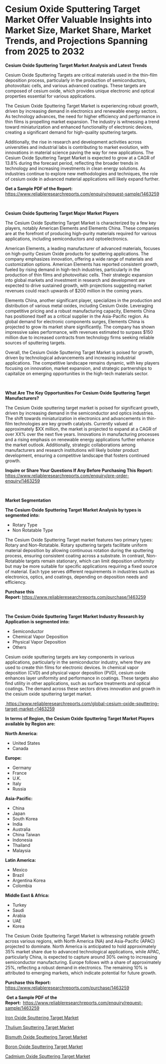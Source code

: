 <p><h1>Cesium Oxide Sputtering Target Market Offer Valuable Insights into Market Size, Market Share, Market Trends, and Projections Spanning from 2025 to 2032</h1></p><p><strong>Cesium Oxide Sputtering Target Market Analysis and Latest Trends</strong></p>
<p><p>Cesium Oxide Sputtering Targets are critical materials used in the thin-film deposition process, particularly in the production of semiconductors, photovoltaic cells, and various advanced coatings. These targets are composed of cesium oxide, which provides unique electronic and optical properties essential for various applications.</p><p>The Cesium Oxide Sputtering Target Market is experiencing robust growth, driven by increasing demand in electronics and renewable energy sectors. As technology advances, the need for higher efficiency and performance in thin films is propelling market expansion. The industry is witnessing a trend toward miniaturization and enhanced functionality of electronic devices, creating a significant demand for high-quality sputtering targets.</p><p>Additionally, the rise in research and development activities across universities and industrial labs is contributing to market evolution, with innovations in material science paving the way for new applications. The Cesium Oxide Sputtering Target Market is expected to grow at a CAGR of 13.8% during the forecast period, reflecting the broader trends in technology and increasing investments in clean energy solutions. As industries continue to explore new methodologies and techniques, the role of cesium oxide in advanced material applications will likely expand further.</p></p>
<p><strong>Get a Sample PDF of the Report:&nbsp;</strong> <a href="https://www.reliableresearchreports.com/enquiry/request-sample/1463259?utm_campaign=40&utm_medium=2&utm_source=Github&utm_content=ia&utm_term=03022025&utm_id=cesium-oxide-sputtering-target">https://www.reliableresearchreports.com/enquiry/request-sample/1463259</a></p>
<p>&nbsp;</p>
<p><strong>Cesium Oxide Sputtering Target Major Market Players</strong></p>
<p><p>The Cesium Oxide Sputtering Target Market is characterized by a few key players, notably American Elements and Elements China. These companies are at the forefront of producing high-purity materials required for various applications, including semiconductors and optoelectronics.</p><p>American Elements, a leading manufacturer of advanced materials, focuses on high-purity Cesium Oxide products for sputtering applications. The company emphasizes innovation, offering a wide range of materials and customization options. American Elements has reported consistent growth, fueled by rising demand in high-tech industries, particularly in the production of thin films and photovoltaic cells. Their strategic expansion into global markets and investment in research and development are expected to drive sustained growth, with projections suggesting market revenues could reach upwards of $200 million in the coming years.</p><p>Elements China, another significant player, specializes in the production and distribution of various metal oxides, including Cesium Oxide. Leveraging competitive pricing and a robust manufacturing capacity, Elements China has positioned itself as a critical supplier in the Asia-Pacific region. As global demand for electronic components surges, Elements China is projected to grow its market share significantly. The company has shown impressive sales performance, with revenues estimated to surpass $150 million due to increased contracts from technology firms seeking reliable sources of sputtering targets.</p><p>Overall, the Cesium Oxide Sputtering Target Market is poised for growth, driven by technological advancements and increasing industrial applications. The competitive landscape remains dynamic, with key players focusing on innovation, market expansion, and strategic partnerships to capitalize on emerging opportunities in the high-tech materials sector.</p></p>
<p>&nbsp;</p>
<p><strong>What Are The Key Opportunities For Cesium Oxide Sputtering Target Manufacturers?</strong></p>
<p><p>The Cesium Oxide sputtering target market is poised for significant growth, driven by increasing demand in the semiconductor and optics industries. The shift towards miniaturization in electronics and advancements in thin-film technologies are key growth catalysts. Currently valued at approximately $XX million, the market is projected to expand at a CAGR of over XX% over the next five years. Innovations in manufacturing processes and a rising emphasis on renewable energy applications further enhance the market outlook. Additionally, strategic collaborations among manufacturers and research institutions will likely bolster product development, ensuring a competitive landscape that fosters continued growth.</p></p>
<p><strong>Inquire or Share Your Questions If Any Before Purchasing This Report:</strong> <a href="https://www.reliableresearchreports.com/enquiry/pre-order-enquiry/1463259?utm_campaign=40&utm_medium=2&utm_source=Github&utm_content=ia&utm_term=03022025&utm_id=cesium-oxide-sputtering-target">https://www.reliableresearchreports.com/enquiry/pre-order-enquiry/1463259</a></p>
<p>&nbsp;</p>
<p><strong>Market Segmentation</strong></p>
<p><strong>The Cesium Oxide Sputtering Target Market Analysis by types is segmented into:</strong></p>
<p><ul><li>Rotary Type</li><li>Non Rotatable Type</li></ul></p>
<p><p>The Cesium Oxide Sputtering Target market features two primary types: Rotary and Non-Rotatable. Rotary sputtering targets facilitate uniform material deposition by allowing continuous rotation during the sputtering process, ensuring consistent coating across a substrate. In contrast, Non-Rotatable targets remain stationary, which can limit deposition uniformity but may be more suitable for specific applications requiring a fixed source of material. Each type serves different requirements in industries such as electronics, optics, and coatings, depending on deposition needs and efficiency.</p></p>
<p><strong>Purchase this Report:&nbsp;</strong><a href="https://www.reliableresearchreports.com/purchase/1463259?utm_campaign=40&utm_medium=2&utm_source=Github&utm_content=ia&utm_term=03022025&utm_id=cesium-oxide-sputtering-target">https://www.reliableresearchreports.com/purchase/1463259</a></p>
<p>&nbsp;</p>
<p><strong>The Cesium Oxide Sputtering Target Market Industry Research by Application is segmented into:</strong></p>
<p><ul><li>Semiconductor</li><li>Chemical Vapor Deposition</li><li>Physical Vapor Deposition</li><li>Others</li></ul></p>
<p><p>Cesium oxide sputtering targets are key components in various applications, particularly in the semiconductor industry, where they are used to create thin films for electronic devices. In chemical vapor deposition (CVD) and physical vapor deposition (PVD), cesium oxide enhances layer uniformity and performance in coatings. These targets also find utility in other applications, such as surface treatments and optical coatings. The demand across these sectors drives innovation and growth in the cesium oxide sputtering target market.</p></p>
<p><a href="https://www.reliableresearchreports.com/global-cesium-oxide-sputtering-target-market-r1463259?utm_campaign=40&utm_medium=2&utm_source=Github&utm_content=ia&utm_term=03022025&utm_id=cesium-oxide-sputtering-target">&nbsp;https://www.reliableresearchreports.com/global-cesium-oxide-sputtering-target-market-r1463259</a></p>
<p><strong>In terms of Region, the Cesium Oxide Sputtering Target Market Players available by Region are:</strong></p>
<p>
    <p> <strong> North America: </strong>
        <ul>
            <li>United States</li>
            <li>Canada</li>
        </ul>
        </p> 
    <p> <strong> Europe: </strong>
        <ul>
            <li>Germany</li>
            <li>France</li>
            <li>U.K.</li>
            <li>Italy</li>
            <li>Russia</li>
        </ul>
        </p> 
    <p> <strong> Asia-Pacific: </strong>
        <ul>
            <li>China</li>
            <li>Japan</li>
            <li>South Korea</li>
            <li>India</li>
            <li>Australia</li>
            <li>China Taiwan</li>
            <li>Indonesia</li>
            <li>Thailand</li>
            <li>Malaysia</li>
        </ul>
        </p> 
    <p> <strong> Latin America: </strong>
        <ul>
            <li>Mexico</li>
            <li>Brazil</li>
            <li>Argentina Korea</li>
            <li>Colombia</li>
        </ul>
        </p> 
    <p> <strong> Middle East & Africa: </strong>
        <ul>
            <li>Turkey</li>
            <li>Saudi</li>
            <li>Arabia</li>
            <li>UAE</li>
            <li>Korea</li>
        </ul>
    </p>
    </p>
<p><p>The Cesium Oxide Sputtering Target Market is witnessing notable growth across various regions, with North America (NA) and Asia-Pacific (APAC) projected to dominate. North America is anticipated to hold approximately 35% market share due to advanced technological applications, while APAC, particularly China, is expected to capture around 30% owing to increasing semiconductor manufacturing. Europe follows with a share of approximately 25%, reflecting a robust demand in electronics. The remaining 10% is attributed to emerging markets, which indicate potential for future growth.</p></p>
<p><strong>Purchase this Report: </strong><a href="https://www.reliableresearchreports.com/purchase/1463259?utm_campaign=40&utm_medium=2&utm_source=Github&utm_content=ia&utm_term=03022025&utm_id=cesium-oxide-sputtering-target">https://www.reliableresearchreports.com/purchase/1463259</a></p>
<p>&nbsp;<strong>Get a Sample PDF of the Report:&nbsp;&nbsp;</strong><a href="https://www.reliableresearchreports.com/enquiry/request-sample/1463259?utm_campaign=40&utm_medium=2&utm_source=Github&utm_content=ia&utm_term=03022025&utm_id=cesium-oxide-sputtering-target">https://www.reliableresearchreports.com/enquiry/request-sample/1463259</a></p>
<p><strong></strong></p>
<p><p><a href="https://github.com/jenithschijf/Market-Research-Report-List-1/blob/main/iron-oxide-sputtering-target-market.md?utm_campaign=40&utm_medium=2&utm_source=Github&utm_content=ia&utm_term=03022025&utm_id=cesium-oxide-sputtering-target">Iron Oxide Sputtering Target Market</a></p><p><a href="https://github.com/saroarmaicky/Market-Research-Report-List-1/blob/main/thulium-sputtering-target-market.md?utm_campaign=40&utm_medium=2&utm_source=Github&utm_content=ia&utm_term=03022025&utm_id=cesium-oxide-sputtering-target">Thulium Sputtering Target Market</a></p><p><a href="https://github.com/saoutiguarro/Market-Research-Report-List-1/blob/main/bismuth-oxide-sputtering-target-market.md?utm_campaign=40&utm_medium=2&utm_source=Github&utm_content=ia&utm_term=03022025&utm_id=cesium-oxide-sputtering-target">Bismuth Oxide Sputtering Target Market</a></p><p><a href="https://github.com/voigttyagi/Market-Research-Report-List-1/blob/main/boron-oxide-sputtering-target-market.md?utm_campaign=40&utm_medium=2&utm_source=Github&utm_content=ia&utm_term=03022025&utm_id=cesium-oxide-sputtering-target">Boron Oxide Sputtering Target Market</a></p><p><a href="https://github.com/giblydirani3/Market-Research-Report-List-1/blob/main/cadmium-oxide-sputtering-target-market.md?utm_campaign=40&utm_medium=2&utm_source=Github&utm_content=ia&utm_term=03022025&utm_id=cesium-oxide-sputtering-target">Cadmium Oxide Sputtering Target Market</a></p></p>